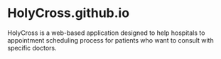 # HolyCross.github.io
HolyCross is a web-based application designed to help hospitals to appointment scheduling process for patients who want to consult with specific doctors. 
